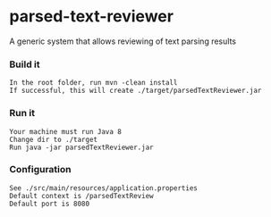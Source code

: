 # parsed-text-reviewer
A generic system that allows reviewing of text parsing results

### Build it
```
In the root folder, run mvn -clean install
If successful, this will create ./target/parsedTextReviewer.jar
```

### Run it
```
Your machine must run Java 8
Change dir to ./target
Run java -jar parsedTextReviewer.jar
```

### Configuration
```
See ./src/main/resources/application.properties
Default context is /parsedTextReview
Default port is 8080
```
